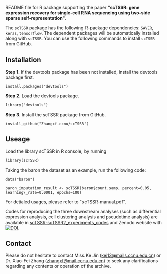 README file for R package supporting the paper **"scTSSR: gene expression recovery for single-cell RNA sequencing using two-side sparse self-representation"**.


The `scTSSR` package has the following R-package dependencies: `SAVER`, `keras`, `tensorflow`.
The dependent packages will be automatically installed along with `scTSSR`. You can use the following commands to install `scTSSR` from GitHub.

Installation
----------------------
**Step 1.** If the devtools package has been not installed, install the devtools package first. 

`install.packages("devtools")`

**Step 2.** Load the devtools package.

`library("devtools")`

**Step 3.** Install the scTSSR package from GitHub.

`install_github("Zhangxf-ccnu/scTSSR")`


Useage
----------------------
Load the library scTSSR in R console, by running

`library(scTSSR)`

Taking the baron the dataset as an example, run the following code:

`data("baron")`

`baron_imputation_result <- scTSSR(baron$count.samp, percent=0.05, learning\_rate=0.0001, epochs=100)`

For detialed usages, please refer to "scTSSR-manual.pdf".

Codes for reproducing the three downstream analyses (such as differential expression analysis, cell clustering analysis and pseudotime analysis) are available in [scTSSR-scTSSR2_experiments_codes](https://github.com/Zhangxf-ccnu/scTSSR-scTSSR2_experiments_codes) and Zenodo website with [![DOI](https://zenodo.org/badge/DOI/10.5281/zenodo.6423597.svg)](https://doi.org/10.5281/zenodo.6423597).


Contact
------------------------
Please do not hesitate to contact Miss Ke Jin (kej13@mails.ccnu.edu.cn) or Dr. Xiao-Fei Zhang (zhangxf@mail.ccnu.edu.cn) to seek any clarifications regarding any contents or operation of the archive.







